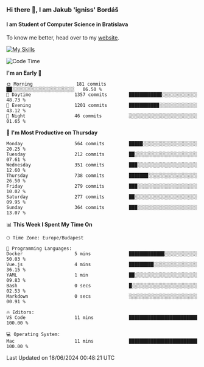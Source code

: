 ### Hi there 👋, I am Jakub 'igniss' Bordáš

#### I am Student of Computer Science in Bratislava
To know me better, head over to my [website](https://bordas.sk).

[![My Skills](https://skillicons.dev/icons?i=js,html,css,figma,svelte,java,kotlin,python,postgresql,typescript,nest,nodejs)](https://bordas.sk)


<!--START_SECTION:waka-->
![Code Time](http://img.shields.io/badge/Code%20Time-1%2C480%20hrs%2016%20mins-blue)

**I'm an Early 🐤** 

```text
🌞 Morning                181 commits         ██░░░░░░░░░░░░░░░░░░░░░░░   06.50 % 
🌆 Daytime                1357 commits        ████████████░░░░░░░░░░░░░   48.73 % 
🌃 Evening                1201 commits        ███████████░░░░░░░░░░░░░░   43.12 % 
🌙 Night                  46 commits          ░░░░░░░░░░░░░░░░░░░░░░░░░   01.65 % 
```
📅 **I'm Most Productive on Thursday** 

```text
Monday                   564 commits         █████░░░░░░░░░░░░░░░░░░░░   20.25 % 
Tuesday                  212 commits         ██░░░░░░░░░░░░░░░░░░░░░░░   07.61 % 
Wednesday                351 commits         ███░░░░░░░░░░░░░░░░░░░░░░   12.60 % 
Thursday                 738 commits         ███████░░░░░░░░░░░░░░░░░░   26.50 % 
Friday                   279 commits         ███░░░░░░░░░░░░░░░░░░░░░░   10.02 % 
Saturday                 277 commits         ██░░░░░░░░░░░░░░░░░░░░░░░   09.95 % 
Sunday                   364 commits         ███░░░░░░░░░░░░░░░░░░░░░░   13.07 % 
```


📊 **This Week I Spent My Time On** 

```text
🕑︎ Time Zone: Europe/Budapest

💬 Programming Languages: 
Docker                   5 mins              █████████████░░░░░░░░░░░░   50.03 % 
Vue.js                   4 mins              █████████░░░░░░░░░░░░░░░░   36.15 % 
YAML                     1 min               ██░░░░░░░░░░░░░░░░░░░░░░░   09.83 % 
Bash                     0 secs              █░░░░░░░░░░░░░░░░░░░░░░░░   02.53 % 
Markdown                 0 secs              ░░░░░░░░░░░░░░░░░░░░░░░░░   00.91 % 

🔥 Editors: 
VS Code                  11 mins             █████████████████████████   100.00 % 

💻 Operating System: 
Mac                      11 mins             █████████████████████████   100.00 % 
```


 Last Updated on 18/06/2024 00:48:21 UTC
<!--END_SECTION:waka-->
